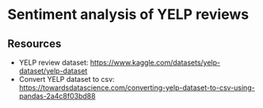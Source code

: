# Sentiment analysis of YELP reviews

## Resources
- YELP review dataset: https://www.kaggle.com/datasets/yelp-dataset/yelp-dataset
- Convert YELP dataset to csv: https://towardsdatascience.com/converting-yelp-dataset-to-csv-using-pandas-2a4c8f03bd88
